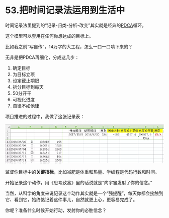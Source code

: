 # 53.把时间记录法运用到生活中

时间记录法里提到的“记录-归类-分析-改变”其实就是经典的[PDCA](https://shijian.tujunjie.com/ch02/ch02.12)循环。

这个模型可以套用在任何你想达成的目标上。

比如我之前“写自传”，14万字的大工程，怎么一口一口啃下来的？

无非是把PDCA再细化，分成这几步：

1. 确定目标
2. 为目标立项
3. 设定截止期限
4. 拆分目标到每天
5. 50分开干
6. 可视化进度
7. 自律不如他律

项目推进的过程中，我做了这张记录表：

![&#x5199;&#x4F5C;&#x8BB0;&#x5F55;&#x8868;](../.gitbook/assets/6401-kan-tu-wang-.web.png)

监督你目标中的**关键指标**，比如减肥是体重和热量、学编程是代码行数和时间。

开始记录这个动作，用《思考致富》里的话说就是“向宇宙发射了你的信念。”

当然，从科学的角度来说记录这个动作其实就是一个“强提醒”，每天你都会接触到它、看到它，始终惦记着这件事儿，自然就更上心，更容易完成了。

你呢？准备什么时候开始行动，发射你的必胜信念？

